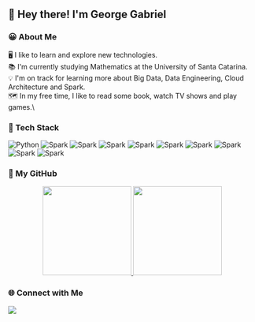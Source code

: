 ## 👋 Hey there! I'm George Gabriel

### 😀 About Me

🖥️ I like to learn and explore new technologies.\
📚 I'm currently studying Mathematics at the University of Santa Catarina.\
💡 I'm on track for learning more about Big Data, Data Engineering, Cloud Architecture and Spark.\
🗺️ In my free time, I like to read some book, watch TV shows and play games.\



### 🧠 Tech Stack

![Python](https://img.shields.io/badge/-Python-05122A?style=flat&logo=python)
![Spark](https://img.shields.io/badge/-Spark-000000?style=flat&logo=apache-spark)
![Spark](https://img.shields.io/badge/-SQL-000000?style=flat&logo=microsoft-sql-server)
![Spark](https://img.shields.io/badge/-Git-000000?style=flat&logo=git)
![Spark](https://img.shields.io/badge/-Github-000000?style=flat&logo=github)
![Spark](https://img.shields.io/badge/-MongoDB-000000?style=flat&logo=mongodb)
![Spark](https://img.shields.io/badge/-Microsoft%20Azure-000000?style=flat&logo=microsoft-azure)
![Spark](https://img.shields.io/badge/-Ubuntu-000000?style=flat&logo=ubuntu)
![Spark](https://img.shields.io/badge/-PyCharm-000000?style=flat&logo=pycharm)
![Spark](https://img.shields.io/badge/-VS%20code-000000?style=flat&logo=visual-studio-code)

###  📜 My GitHub

<p align="center">
<a href="https://github.com/geo-gabriel">
  <img height="180em" src="https://github-readme-stats-eight-theta.vercel.app/api?username=geo-gabriel&show_icons=true&theme=algolia&include_all_commits=true&count_private=true"/>
  <img height="180em" src="https://github-readme-stats-eight-theta.vercel.app/api/top-langs/?username=geo-gabriel&layout=compact&langs_count=8&theme=algolia"/>
</a>
</p>

### 🌐 Connect with Me

<p align="center">

<a href="https://linkedin.com/in/geo-gabriel"><img src="https://img.shields.io/badge/-George%20Gabriel-0077B5?style=flat&logo=Linkedin&logoColor=white"/></a>

</p>
